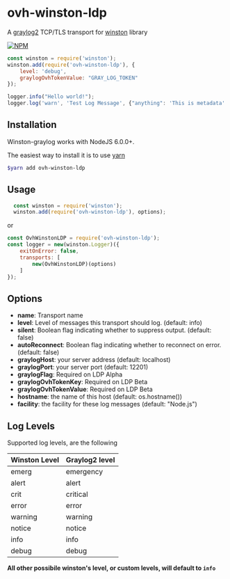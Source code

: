 # ovh-winston-ldp

A [graylog2][0] TCP/TLS transport for [winston][1] library

[![NPM](https://nodei.co/npm/ovh-winston-ldp.png?downloads=true&downloadRank=true&stars=true)](https://nodei.co/npm/ovh-winston-ldp/)

```javascript
const winston = require('winston');
winston.add(require('ovh-winston-ldp'), {
    level: 'debug',
    graylogOvhTokenValue: "GRAY_LOG_TOKEN"
});

logger.info("Hello world!");
logger.log('warn', 'Test Log Message', {"anything": 'This is metadata' });
```


## Installation

Winston-graylog works with NodeJS 6.0.0+.

The easiest way to install it is to use [yarn](https://yarnpkg.com/en/)

```bash
$yarn add ovh-winston-ldp
```

## Usage
```javascript
  const winston = require('winston');
  winston.add(require('ovh-winston-ldp'), options);

```

or

```javascript
const OvhWinstonLDP = require('ovh-winston-ldp');
const logger = new(winston.Logger)({
    exitOnError: false,
    transports: [
        new(OvhWinstonLDP)(options)
    ]
});
```

## Options

* __name__:  Transport name
* __level__: Level of messages this transport should log. (default: info)
* __silent__: Boolean flag indicating whether to suppress output. (default: false)
* __autoReconnect__: Boolean flag indicating whether to reconnect on error. (default: false)
* __graylogHost__: your server address (default: localhost)
* __graylogPort__: your server port (default: 12201)
* __graylogFlag__: Required on LDP Alpha
* __graylogOvhTokenKey__: Required on LDP Beta
* __graylogOvhTokenValue__: Required on LDP Beta
* __hostname__: the name of this host (default: os.hostname())
* __facility__: the facility for these log messages (default: "Node.js")


## Log Levels
Supported log levels, are the following

Winston Level | Graylog2 level
---------------|---------------
emerg          | emergency
alert          | alert
crit           | critical
error          | error
warning        | warning
notice         | notice
info           | info
debug          | debug

**All other possibile winston's level, or custom levels, will default to `info`**

[0]: http://www.graylog2.org
[1]: https://github.com/flatiron/winston
